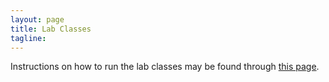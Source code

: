 ```yaml
---
layout: page
title: Lab Classes
tagline: 
---
```



Instructions on how to run the lab classes may be found through [this
page](http://nbviewer.ipython.org/github/SheffieldML/notebook/blob/master/lab_classes/gprs/index.ipynb).
